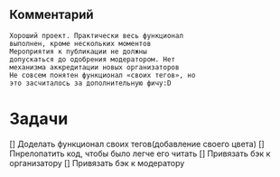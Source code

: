 ## Комментарий

```
Хороший проект. Практически весь функционал
выполнен, кроме нескольких моментов
Мероприятия к публикации не должны
допускаться до одобрения модератором. Нет
механизма аккредитации новых организаторов
Не совсем понятен функционал «своих тегов», но
это засчиталось за дополнительную фичу:D
```

##

# Задачи
[] Доделать функционал своих тегов(добавление своего цвета)
[] Пнрелопатить код, чтобы было легче его читать
[] Привязать бэк к организатору
[] Привязать бэк к модератору